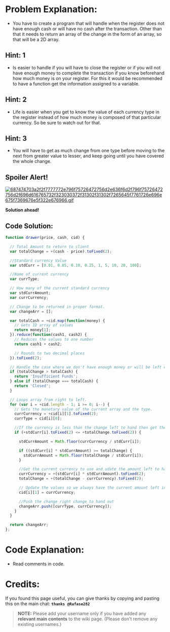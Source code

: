 # Problem Explanation:
- You have to create a program that will handle when the register does not have enough cash or will have no cash after the transaction. Other than that it needs to return an array of the change in the form of an array, so that will be a 2D array.

## Hint: 1
- Is easier to handle if you will have to close the register or if you will not have enough money to complete the transaction if you know beforehand how much money is on your register. For this it would be recommended to have a function get the information assigned to a variable.

## Hint: 2
- Life is easier when you get to know the value of each currency type in the register instead of how much money is composed of that particular currency. So be sure to watch out for that.

## Hint: 3
- You will have to get as much change from one type before moving to the next from greater value to lesser, and keep going until you have covered the whole change.

## Spoiler Alert!
[![687474703a2f2f7777772e796f75726472756d2e636f6d2f796f75726472756d2f696d616765732f323030372f31302f31302f7265645f7761726e696e675f7369676e5f322e676966.gif](https://files.gitter.im/FreeCodeCamp/Wiki/nlOm/thumb/687474703a2f2f7777772e796f75726472756d2e636f6d2f796f75726472756d2f696d616765732f323030372f31302f31302f7265645f7761726e696e675f7369676e5f322e676966.gif)](https://files.gitter.im/FreeCodeCamp/Wiki/nlOm/687474703a2f2f7777772e796f75726472756d2e636f6d2f796f75726472756d2f696d616765732f323030372f31302f31302f7265645f7761726e696e675f7369676e5f322e676966.gif)

**Solution ahead!**

## Code Solution:

```js
function drawer(price, cash, cid) {

  // Total Amount to return to client
  var totalChange = +(cash - price).toFixed(2);

  //Standard currency Value
  var stdCurr = [0.01, 0.05, 0.10, 0.25, 1, 5, 10, 20, 100];

  //Name of current currency
  var currType;

  // How many of the current standard currency
  var stdCurrAmount;
  var currCurrency;

  // Change to be returned in proper format.
  var changeArr = [];

  var totalCash = +cid.map(function(money) {
    // Gets 1D array of values
    return money[1];
  }).reduce(function(cash1, cash2) {
    // Reduces the values to one number
    return cash1 + cash2;

    // Rounds to two decimal places
  }).toFixed(2);

  // Handle the case where we don't have enough money or will be left without money.
  if (totalChange > totalCash) {
    return 'Insufficient Funds';
  } else if (totalChange === totalCash) {
    return 'Closed';
  }

  // Loops array from right to left.
  for (var i = +cid.length - 1; i >= 0; i--) {
    // Gets the monetary value of the current array and the type.
    currCurrency = +cid[i][1].toFixed(2);
    currType = cid[i][0];

    //If the currency is less than the change left to hand then get the right amount from the current type of change.
    if (+stdCurr[i].toFixed(2) <= +totalChange.toFixed(2)) {

      stdCurrAmount = Math.floor(currCurrency / stdCurr[i]);

      if ((stdCurr[i] * stdCurrAmount) >= totalChange) {
        stdCurrAmount = Math.floor(totalChange / stdCurr[i]);
      }

      //Get the current currency to use and udate the amount left to hand out.
      currCurrency = +(stdCurr[i] * stdCurrAmount).toFixed(2);
      totalChange = +(totalChange - currCurrency).toFixed(2);

      // Update the values so we always have the current amount left in the register.
      cid[i][1] = currCurrency;

      //Push the change right change to hand out
      changeArr.push([currType, currCurrency]);
    }
  }

  return changeArr;
};
```

# Code Explanation:
- Read comments in code.

# Credits:
If you found this page useful, you can give thanks by copying and pasting this on the main chat:  **`thanks @Rafase282`**

> **NOTE:** Please add your username only if you have added any **relevant main contents** to the wiki page. (Please don't remove any existing usernames.)